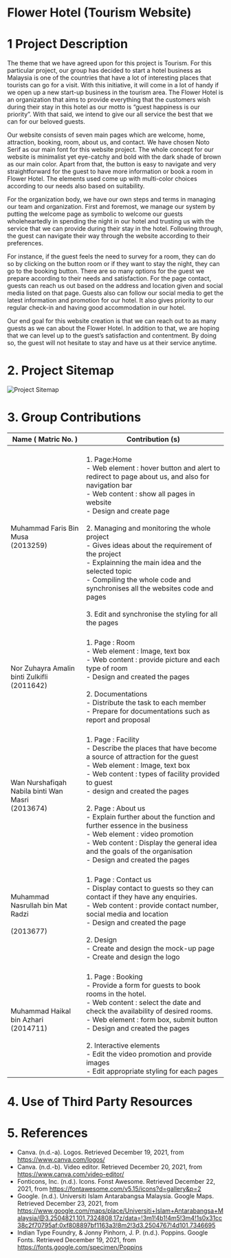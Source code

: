 # Flower Hotel (Tourism Website)
# 1 Project Description
 The theme that we have agreed upon for this project is Tourism. For this particular 
project, our group has decided to start a hotel business as Malaysia is one of the countries that 
have a lot of interesting places that tourists can go for a visit. With this initiative, it will come 
in a lot of handy if we open up a new start-up business in the tourism area. The Flower Hotel 
is an organization that aims to provide everything that the customers wish during their stay in 
this hotel as our motto is “guest happiness is our priority”. With that said, we intend to give 
our all service the best that we can for our beloved guests.

Our website consists of seven main pages which are welcome, home, attraction, 
booking, room, about us, and contact. We have chosen Noto Serif as our main font for this 
website project. The whole concept for our website is minimalist yet eye-catchy and bold 
with the dark shade of brown as our main color. Apart from that, the button is easy to 
navigate and very straightforward for the guest to have more information or book a room in 
Flower Hotel. The elements used come up with multi-color choices according to our needs 
also based on suitability.

For the organization body, we have our own steps and terms in managing our team 
and organization. First and foremost, we manage our system by putting the welcome page as 
symbolic to welcome our guests wholeheartedly in spending the night in our hotel and 
trusting us with the service that we can provide during their stay in the hotel. Following 
through, the guest can navigate their way through the website according to their preferences. 

For instance, if the guest feels the need to survey for a room, they can do so by clicking on 
the button room or if they want to stay the night, they can go to the booking button. There are 
so many options for the guest we prepare according to their needs and satisfaction. For the 
page contact, guests can reach us out based on the address and location given and social 
media listed on that page. Guests also can follow our social media to get the latest 
information and promotion for our hotel. It also gives priority to our regular check-in and 
having good accommodation in our hotel.

Our end goal for this website creation is that we can reach out to as many guests as we 
can about the Flower Hotel. In addition to that, we are hoping that we can level up to the 
guest’s satisfaction and contentment. By doing so, the guest will not hesitate to stay and have 
us at their service anytime.

# 2. Project Sitemap
![Project Sitemap](https://user-images.githubusercontent.com/96635071/147680053-e22461fc-e6de-4fd1-8d8d-abd3e4e6f1b5.png)

# 3. Group Contributions

| Name ( Matric No. )                                 	| Contribution (s)                                                                                                                                                                                                                                                                                                                                                                                                                                                                                                                           	|
|-----------------------------------------------------	|--------------------------------------------------------------------------------------------------------------------------------------------------------------------------------------------------------------------------------------------------------------------------------------------------------------------------------------------------------------------------------------------------------------------------------------------------------------------------------------------------------------------------------------------	|
| Muhammad Faris Bin Musa<br>(2013259)                	| <br>1. Page:Home <br>     - Web element : hover button and alert to redirect to page about us, and also for navigation bar<br>     - Web content : show all pages in website <br>     - Design and create page<br><br>2. Managing and monitoring the whole project <br>     - Gives ideas about the requirement of the project<br>     - Explainning the main idea and the selected topic<br>     - Compiling the whole code and synchronises all the websites code and pages<br><br>3. Edit and synchronise the styling for all the pages 	|
| Nor Zuhayra Amalin binti Zulkifli<br>(2011642)      	| <br>1. Page : Room <br>     - Web element : Image, text box<br>     - Web content : provide picture and each type of room<br>     - Design and created the pages <br><br>2. Documentations <br>     - Distribute the task to each member <br>     - Prepare for documentations such as report and proposal                                                                                                                                                                                                                                 	|
| Wan Nurshafiqah Nabila binti Wan Masri<br>(2013674) 	| <br>1. Page : Facility<br>     - Describe the places that have become a source of attraction for the guest<br>     - Web element : Image, text box<br>     - Web content : types of facility provided to guest<br>     - design and created the pages<br><br>2. Page : About us<br>     - Explain further about the function and further essence in the business<br>     - Web element : video promotion<br>     - Web content : Display the general idea and the goals of the organisation<br>     - Design and created the pages         	|
| Muhammad Nasrullah bin Mat Radzi<br><br>(2013677)   	| <br>1. Page : Contact us<br>    - Display contact to guests so they can contact if they have any enquiries.<br>    - Web content : provide contact number, social media and location<br>    - Design and created the page<br><br>2. Design <br>    - Create and design the mock-up page<br>    - Create and design the logo                                                                                                                                                                                                                	|
| Muhammad Haikal bin Azhari<br>(2014711)             	| <br>1. Page : Booking<br>    - Provide a form for guests to book  rooms in the hotel.<br>    - Web content : select the date and check the availability of desired rooms.<br>    - Web element : form box, submit button<br>    - Design and created the pages <br><br>2. Interactive elements <br>    - Edit the video promotion and provide images<br>    - Edit appropriate styling for each pages                                                                                                                                      	|
# 4. Use of Third Party Resources 



# 5. References 
- Canva. (n.d.-a). Logos. Retrieved December 19, 2021, from https://www.canva.com/logos/ 
- Canva. (n.d.-b). Video editor. Retrieved December 20, 2021, from https://www.canva.com/video-editor/ 
- Fonticons, Inc. (n.d.). Icons. Fonst Awesome. Retrieved December 22, 2021, from https://fontawesome.com/v5.15/icons?d=gallery&p=2 
- Google. (n.d.). Universiti Islam Antarabangsa Malaysia. Google Maps. Retrieved December 23, 2021, from https://www.google.com/maps/place/Universiti+Islam+Antarabangsa+Malaysia/@3.2504821,101.7324808,17z/data=!3m1!4b1!4m5!3m4!1s0x31cc38c2f70795af:0xf808897bf1163a3!8m2!3d3.2504767!4d101.7346695 
- Indian Type Foundry, & Jonny Pinhorn, J. P. (n.d.). Poppins. Google Fonts. Retrieved December 19, 2021, from https://fonts.google.com/specimen/Poppins 
